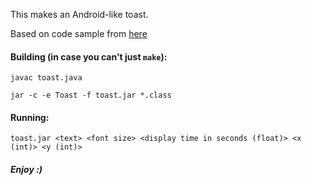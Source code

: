 This makes an Android-like toast.

Based on code sample from [here](https://stackoverflow.com/a/32817660/4215359)

#### Building (in case you can't just `make`):

`javac toast.java`

`jar -c -e Toast -f toast.jar *.class`

#### Running:

`toast.jar <text> <font size> <display time in seconds (float)> <x (int)> <y (int)>`

##### Enjoy :)